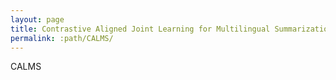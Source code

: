 ```yaml
---
layout: page
title: Contrastive Aligned Joint Learning for Multilingual Summarization
permalink: :path/CALMS/
---
```


CALMS
